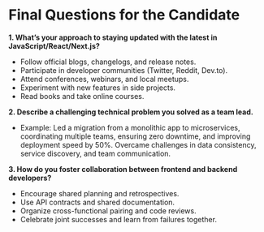 # Final Questions for the Candidate

**1. What’s your approach to staying updated with the latest in JavaScript/React/Next.js?**

- Follow official blogs, changelogs, and release notes.
- Participate in developer communities (Twitter, Reddit, Dev.to).
- Attend conferences, webinars, and local meetups.
- Experiment with new features in side projects.
- Read books and take online courses.

**2. Describe a challenging technical problem you solved as a team lead.**

- Example: Led a migration from a monolithic app to microservices, coordinating multiple teams, ensuring zero downtime, and improving deployment speed by 50%. Overcame challenges in data consistency, service discovery, and team communication.

**3. How do you foster collaboration between frontend and backend developers?**

- Encourage shared planning and retrospectives.
- Use API contracts and shared documentation.
- Organize cross-functional pairing and code reviews.
- Celebrate joint successes and learn from failures together.
